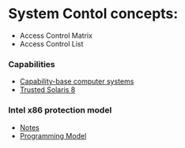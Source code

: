 # System Contol concepts:
* Access Control Matrix
* Access Control List

### Capabilities
* [Capability-base computer systems](https://homes.cs.washington.edu/~levy/capabook/)
* [Trusted Solaris 8]()

### Intel x86 protection model
- [Notes](x86_protec.pdf)
- [Programming Model](https://people.freebsd.org/~jhb/386htm/toc.htm)
